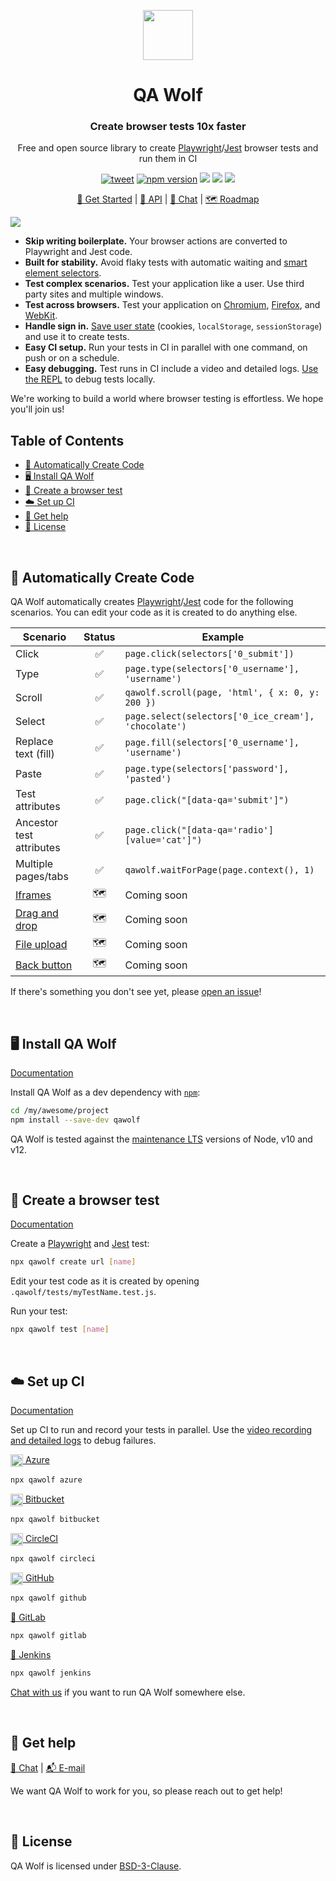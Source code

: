 <p align="center"><img src="https://docs.qawolf.com/img/logo_small.png" height="80" /></p>

<h1 align="center">QA Wolf</h1>

<h3 align="center">Create browser tests 10x faster</h3>

<p align="center">Free and open source library to create <a href="https://github.com/microsoft/playwright">Playwright</a>/<a href="https://jestjs.io">Jest</a> browser tests and run them in CI</p>

<p align="center">
<a align="center" href="https://twitter.com/intent/tweet?text=%F0%9F%90%BA+QA+Wolf%3A+Create+browser+tests+10x+faster&url=https%3A%2F%2Fgithub.com%2Fqawolf%2Fqawolf"><img src="https://img.shields.io/twitter/url/https/github.com/tterb/hyde.svg?style=social" alt="tweet" /></a>
  <a href="http://badge.fury.io/js/qawolf"><img src="https://badge.fury.io/js/qawolf.svg" alt="npm version" /></a>
  <img src="https://github.com/qawolf/qawolf/workflows/Unit%20Tests/badge.svg" />
  <img src="https://github.com/qawolf/qawolf/workflows/E2E%20Tests%20Linux/badge.svg" />
  <img src="https://github.com/qawolf/qawolf/workflows/E2E%20Tests%20Windows/badge.svg" />
</p>

<p align="center">
    <a href="https://docs.qawolf.com/docs/install">🚀 Get Started</a> |
    <a href="https://docs.qawolf.com/docs/api/table_of_contents">📖 API</a> |
    <a href="https://gitter.im/qawolf/community">👋 Chat</a> |
    <a href="https://github.com/qawolf/qawolf/projects/4">🗺️ Roadmap</a>
</p>

<img src="https://storage.googleapis.com/docs.qawolf.com/website/create.gif">

<br/>

<ul>
<li><b>Skip writing boilerplate.</b> Your browser actions are converted to Playwright and Jest code.
</li>
<li><b>Built for stability.</b> Avoid flaky tests with automatic waiting and <a href="https://docs.qawolf.com/docs/use_custom_selectors#selectors-overview">smart element selectors</a>.
</li>
<li><b>Test complex scenarios.</b> Test your application like a user. Use third party sites and multiple windows.
</li>
<li><b>Test across browsers.</b> Test your application on <a href="https://www.chromium.org/Home">Chromium</a>, <a href="https://www.mozilla.org/en-US/firefox/new">Firefox</a>, and <a href="https://webkit.org">WebKit</a>.
</li>
<li><b>Handle sign in.</b> <a href="https://docs.qawolf.com/docs/handle_sign_in">Save user state</a> (cookies, <code>localStorage</code>, <code>sessionStorage</code>) and use it to create tests.
<li><b>Easy CI setup.</b> Run your tests in CI in parallel with one command, on push or on a schedule.
</li>
<li><b>Easy debugging.</b> Test runs in CI include a video and detailed logs. <a href="https://docs.qawolf.com/docs/use_the_repl">Use the REPL</a> to debug tests locally.
</li>
</ul>
<p>We're working to build a world where browser testing is effortless. We hope you'll join us!</p>

## Table of Contents

- [💪 Automatically Create Code](#-supported-use-cases)
- [🖥️ Install QA Wolf](#%EF%B8%8F-install-qa-wolf)
- [🎨 Create a browser test](#-create-a-browser-test)
- [☁️ Set up CI](#%EF%B8%8F-set-up-ci)
- [🙋 Get help](#-get-help)
- [📝 License](#-license)

<br/>

## 💪 Automatically Create Code

QA Wolf automatically creates [Playwright](https://github.com/microsoft/playwright)/[Jest](https://jestjs.io/) code for the following scenarios. You can edit your code as it is created to do anything else.

| Scenario                                                     | Status | Example                                              |
| ------------------------------------------------------------ | :----: | ---------------------------------------------------- |
| Click                                                        |   ✅   | `page.click(selectors['0_submit'])`                  |
| Type                                                         |   ✅   | `page.type(selectors['0_username'], 'username')`     |
| Scroll                                                       |   ✅   | `qawolf.scroll(page, 'html', { x: 0, y: 200 })`      |
| Select                                                       |   ✅   | `page.select(selectors['0_ice_cream'], 'chocolate')` |
| Replace text (fill)                                          |   ✅   | `page.fill(selectors['0_username'], 'username')`     |
| Paste                                                        |   ✅   | `page.type(selectors['password'], 'pasted')`         |
| Test attributes                                              |   ✅   | `page.click("[data-qa='submit']")`                   |
| Ancestor test attributes                                     |   ✅   | `page.click("[data-qa='radio'] [value='cat']")`      |
| Multiple pages/tabs                                          |   ✅   | `qawolf.waitForPage(page.context(), 1)`              |
| [Iframes](https://github.com/qawolf/qawolf/issues/279)       |   🗺️   | Coming soon                                          |
| [Drag and drop](https://github.com/qawolf/qawolf/issues/315) |   🗺️   | Coming soon                                          |
| [File upload](https://github.com/qawolf/qawolf/issues/331)   |   🗺️   | Coming soon                                          |
| [Back button](https://github.com/qawolf/qawolf/issues/438)   |   🗺️   | Coming soon                                          |

If there's something you don't see yet, please [open an issue](https://github.com/qawolf/qawolf/issues/new)!

<br/>

## 🖥️ Install QA Wolf

[Documentation](http://docs.qawolf.com/docs/install)

Install QA Wolf as a dev dependency with [`npm`](https://www.npmjs.com):

```bash
cd /my/awesome/project
npm install --save-dev qawolf
```

QA Wolf is tested against the [maintenance LTS](https://github.com/nodejs/Release#release-schedule) versions of Node, v10 and v12.

<br/>

## 🎨 Create a browser test

[Documentation](http://docs.qawolf.com/docs/create_a_test)

Create a [Playwright](https://github.com/microsoft/playwright) and [Jest](https://jestjs.io/) test:

```bash
npx qawolf create url [name]
```

Edit your test code as it is created by opening `.qawolf/tests/myTestName.test.js`.

Run your test:

```bash
npx qawolf test [name]
```

<br/>

## ☁️ Set up CI

[Documentation](https://docs.qawolf.com/docs/run_tests_in_ci)

Set up CI to run and record your tests in parallel. Use the [video recording and detailed logs](https://docs.qawolf.com/docs/run_tests_in_ci#debug) to debug failures.

[<img align="center" height="20px" src="https://cdn.iconscout.com/icon/free/png-256/azure-190760.png" /> Azure](https://azure.microsoft.com/en-us/services/devops)

```bash
npx qawolf azure
```

[<img align="center" height="20px" src="https://upload.wikimedia.org/wikipedia/commons/0/0e/Bitbucket-blue-logomark-only.svg" /> Bitbucket](https://bitbucket.org/product/features/pipelines)

```bash
npx qawolf bitbucket
```

[<img align="center" height="20px" src="https://cdn.iconscout.com/icon/free/png-256/circleci-283066.png" /> CircleCI](https://circleci.com/)

```bash
npx qawolf circleci
```

[<img align="center" height="20px" src="https://camo.githubusercontent.com/7710b43d0476b6f6d4b4b2865e35c108f69991f3/68747470733a2f2f7777772e69636f6e66696e6465722e636f6d2f646174612f69636f6e732f6f637469636f6e732f313032342f6d61726b2d6769746875622d3235362e706e67" /> GitHub](https://github.com/features/actions)

```bash
npx qawolf github
```

[🦊 GitLab](https://docs.gitlab.com/ee/ci)

```bash
npx qawolf gitlab
```

[🤵 Jenkins](https://jenkins.io)

```bash
npx qawolf jenkins
```

[Chat with us](https://gitter.im/qawolf/community) if you want to run QA Wolf somewhere else.

<br/>

## 🙋 Get help

<p align="left">
    <a href="https://gitter.im/qawolf/community">👋 Chat</a> |
    <a href="mailto:jon@qawolf.com">📬 E-mail</a>
</p>

We want QA Wolf to work for you, so please reach out to get help!

<br/>

## 📝 License

QA Wolf is licensed under [BSD-3-Clause](https://github.com/qawolf/qawolf/blob/master/LICENSE.md).

<br/>
